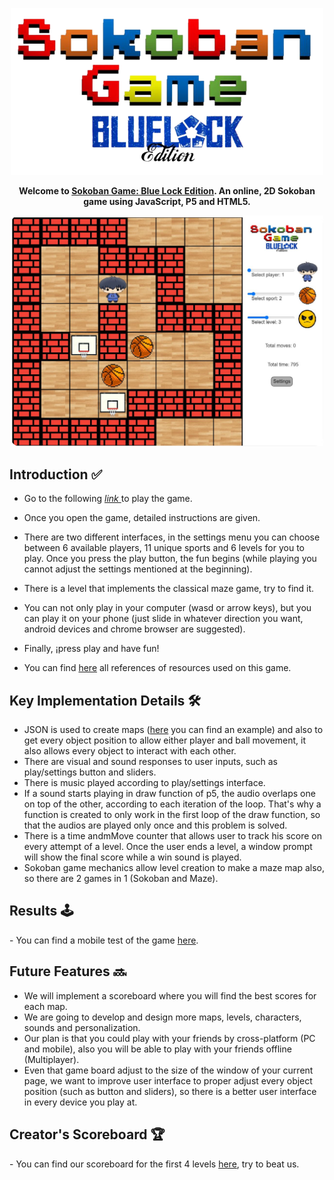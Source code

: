 <p align="center">
  <img width="500" src="https://github.com/cmartinezbo/POO-UNAL/blob/main/Sokoban/GitHub%20Resources/titleGitHub.png"/>
</p>

<p align="center">
  <strong>Welcome to <a href="https://sokoban.poo-un.repl.co/"> Sokoban Game: Blue Lock Edition</a>. An online, 2D Sokoban game using JavaScript, P5 and HTML5.</strong>
</p>

<p align="center">
  <img width="500" alt="Game screenshot" src="https://github.com/cmartinezbo/POO-UNAL/blob/main/Sokoban/GitHub%20Resources/image.png">
</p>

 <h2> Introduction ✅</h2>
 
  - Go to the following <a href="https://sokoban.poo-un.repl.co/"> <em> link </em> </a> to play the game.
  
  - Once you open the game, detailed instructions are given.
  
  - There are two different interfaces, in the settings menu you can choose between 6 available players, 11 unique sports and 6 levels for you to play. Once you press the play button, the fun begins (while playing you cannot adjust the settings mentioned at the beginning). 
  
  - There is a level that implements the classical maze game, try to find it.
  
  - You can not only play in your computer (wasd or arrow keys), but you can play it on your phone (just slide in whatever direction you want, android devices and chrome browser are suggested).
  
  - Finally, ¡press play and have fun!


- You can find <a href="https://github.com/cmartinezbo/POO-UNAL/blob/main/Sokoban/GitHub%20Resources/References.md">here</a> all references of resources used on this game.

 <h2> Key Implementation Details 🛠</h2>
 
  - JSON is used to create maps (<a href="https://github.com/cmartinezbo/POO-UNAL/blob/main/Sokoban/Resources/Maps/map1.json">here</a> you can find an example) and also to get every object position to allow either player and ball movement, it also allows every object to interact with each other.
  - There are visual and sound responses to user inputs, such as play/settings button and sliders.
  - There is music played according to play/settings interface.
  - If a sound starts playing in draw function of p5, the audio overlaps one on top of the other, according to each iteration of the loop. That's why a function is created to only work in the first loop of the draw function, so that the audios are played only once and this problem is solved.
  - There is a time andmMove counter that allows user to track his score on every attempt of a level. Once the user ends a level, a window prompt will show the final score while a win sound is played. 
  - Sokoban game mechanics allow level creation to make a maze map also, so there are 2 games in 1 (Sokoban and Maze).

<h2> Results 🕹️</h2>
  - You can find a mobile test of the game <a href="https://github.com/cmartinezbo/POO-UNAL/blob/main/Sokoban/Test/Mobile_Test">here</a>.

 <h2> Future Features 🔜</h2>
 
  - We will implement a scoreboard where you will find the best scores for each map.
  - We are going to develop and design more maps, levels, characters, sounds and personalization.
  - Our plan is that you could play with your friends by cross-platform (PC and mobile), also you will be able to play with your friends offline (Multiplayer).
  - Even that game board adjust to the size of the window of your current page, we want to improve user interface to proper adjust every object position (such as button and sliders), so there is a better user interface in every device you play at.


 <h2> Creator's Scoreboard 🏆</h2>
  - You can find our scoreboard for the first 4 levels <a href="https://github.com/cmartinezbo/POO-UNAL/blob/main/Sokoban/Creator's Scoreboard">here</a>, try to beat us.


